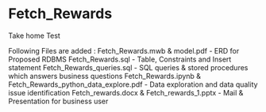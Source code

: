 # Fetch_Rewards
Take home Test

Following Files are added :
Fetch_Rewards.mwb & model.pdf - ERD for Proposed RDBMS
Fetch_Rewards.sql - Table, Constraints and Insert statement
Fetch_Rewards_queries.sql - SQL queries & stored procedures which answers business questions
Fetch_Rewards.ipynb & Fetch_Rewards_python_data_explore.pdf - Data exploration and data quality issue identification
Fetch_rewards.docx & Fetch_rewards_1.pptx - Mail & Presentation for business user
